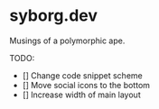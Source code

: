 # syborg.dev
Musings of a polymorphic ape.

TODO:
- [] Change code snippet scheme
- [] Move social icons to the bottom
- [] Increase width of main layout